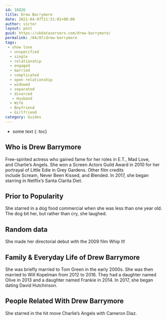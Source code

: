 ```yaml
---
id: 18826
title: Drew Barrymore
date: 2021-04-07T21:51:01+00:00
author: victor
layout: post
guid: https://ukdataservers.com/drew-barrymore/
permalink: /04/07/drew-barrymore
tags:
 - show love
  - unspecified
  - single
  - relationship
  - engaged
  - married
  - complicated
  - open relationship
  - widowed
  - separated
  - divorced
   - Husband
  - Wife
  - Boyfriend
  - Girlfriend
category: Guides
---
```


* some text
{: toc}


## Who is Drew Barrymore



Free-spirited actress who gained fame for her roles in E.T., Mad Love, and Charlie&#8217;s Angels. She won a Screen Actors Guild Award in 2010 for her portrayal of Little Edie in Grey Gardens. Other film credits include Scream, Never Been Kissed, and Blended. In 2017, she began starring in Netflix&#8217;s Santa Clarita Diet.

                
                
                
## Prior to Popularity



She starred in a dog food commercial when she was less than one year old. The dog bit her, but rather than cry, she laughed. 

                
                
                
## Random data



She made her directorial debut with the 2009 film Whip It! 

                
                
                
## Family & Everyday Life of Drew Barrymore



She was briefly married to Tom Green in the early 2000s. She was then married to Will Kopelman from 2012 to 2016. They had a daughter named Olive in 2013 and a daughter named Frankie in 2014. In 2017, she began dating David Hutchinson. 

                
                
                
## People Related With Drew Barrymore



She starred in the hit move Charlie&#8217;s Angels with Cameron Diaz. 

                
              
            
          
          
          